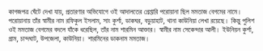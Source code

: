 কাগজপত্র ঘেঁটে দেখা যায়, প্রতারণার অভিযোগে ওই আদালতের গ্রেপ্তারি পরোয়ানা ছিল মমতাজ বেগমের নামে। পরোয়ানায় তাঁর স্বামীর নাম রফিকুল ইসলাম, সাং কুর্শা, ডাকঘর, বড়ুয়াহাট, থানা কাউনিয়া লেখা রয়েছে। কিন্তু পুলিশ ওই মমতাজ বেগমের বদলে যাঁকে ধরেছিল, তাঁর নাম শারমিন আক্তার। স্বামীর নাম সেকেন্দার আলী। ইউনিয়ন কুর্শা, গ্রাম, চান্দঘাট, উপজেলা, কাউনিয়া। শারমিনের ডাকনাম মমতাজ।
